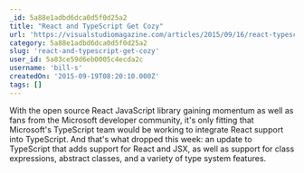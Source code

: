 ```yaml
---
_id: 5a88e1adbd6dca0d5f0d25a2
title: "React and TypeScript Get Cozy"
url: 'https://visualstudiomagazine.com/articles/2015/09/16/react-typescript-get-cozy.aspx'
category: 5a88e1adbd6dca0d5f0d25a2
slug: 'react-and-typescript-get-cozy'
user_id: 5a83ce59d6eb0005c4ecda2c
username: 'bill-s'
createdOn: '2015-09-19T08:20:10.000Z'
tags: []
---
```


With the open source React JavaScript library gaining momentum as well as fans from the Microsoft developer community, it's only fitting that Microsoft's TypeScript team would be working to integrate React support into TypeScript. And that's what dropped this week: an update to TypeScript that adds support for React and JSX, as well as support for class expressions, abstract classes, and a variety of type system features.
